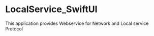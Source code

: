 # LocalService_SwiftUI

This application provides Webservice for Network and Local service Protocol
